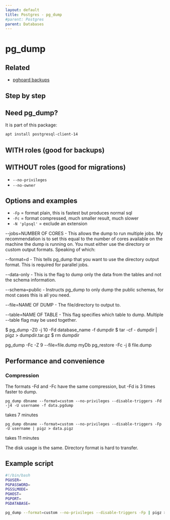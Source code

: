 ```yaml
---
layout: default
title: Postgres - pg_dump
#parent: Postgres
parent: Databases
---
```


# pg_dump

## Related

- [pghoard backups](https://github.com/Aiven-Open/pghoard)

## Step by step

## Need pg_dump?

It is part of this package:

```bash
apt install postgresql-client-14
```

## WITH roles (good for backups)

## WITHOUT roles (good for migrations)

- `--no-privileges`
- `--no-owner`

## Options and examples

- `-Fp` = format plain, this is fastest but produces normal sql
- `-Fc` = format compressed, much smaller result, much slower
- `-N 'plpsql'` = exclude an extension

--jobs=NUMBER OF CORES - This allows the dump to run multiple jobs. My recommendation is to set this
equal to the number of cores available on the machine the dump is running on. You must either use
the directory or custom output formats. Speaking of which:

--format=d - This tells pg_dump that you want to use the directory output format. This is required for parallel jobs.

--data-only - This is the flag to dump only the data from the tables and not the schema information.

--schema=public - Instructs pg_dump to only dump the public schemas, for most cases this is all you need.

--file=NAME OF DUMP - The file/directory to output to.

--table=NAME OF TABLE - This flag specifies which table to dump. Multiple --table flag may be used together.

$ pg_dump -Z0 -j 10 -Fd database_name -f dumpdir
$ tar -cf - dumpdir | pigz > dumpdir.tar.gz
$ rm dumpdir

pg_dump -Fc -Z 9  --file=file.dump myDb
pg_restore -Fc -j 8  file.dump

## Performance and convenience

### Compression

The formats -Fd and -Fc have the same compression, but -Fd is 3 times faster to dump.

```pg_dump dbname --format=custom --no-privileges --disable-triggers -Fd -j4 -U username -f data.pgdump```

takes 7 minutes

```pg_dump dbname --format=custom --no-privileges --disable-triggers -Fp -U username | pigz > data.pigz```

takes 11 minutes

The disk usage is the same. Directory format is hard to transfer.

## Example script

```bash
#!/bin/bash
PGUSER=
PGPASSWORD=
PGSSLMODE=
PGHOST=
PGPORT=
PGDATABASE=

pg_dump --format=custom --no-privileges --disable-triggers -Fp | pigz > data.pigz
```
